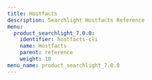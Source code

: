 ```yaml
---
title: Hostfacts
description: Searchlight Hostfacts Reference
menu:
  product_searchlight_7.0.0:
    identifier: hostfacts-cli
    name: Hostfacts
    parent: reference
    weight: 10
menu_name: product_searchlight_7.0.0
---
```


